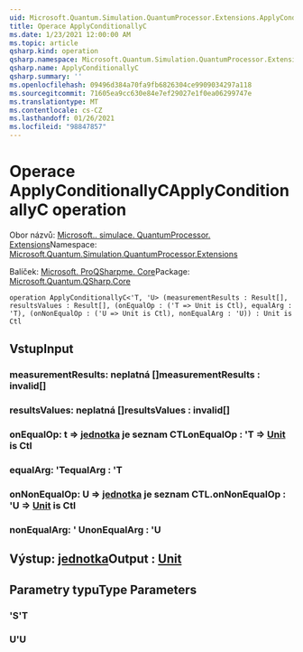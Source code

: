 ```yaml
---
uid: Microsoft.Quantum.Simulation.QuantumProcessor.Extensions.ApplyConditionallyC
title: Operace ApplyConditionallyC
ms.date: 1/23/2021 12:00:00 AM
ms.topic: article
qsharp.kind: operation
qsharp.namespace: Microsoft.Quantum.Simulation.QuantumProcessor.Extensions
qsharp.name: ApplyConditionallyC
qsharp.summary: ''
ms.openlocfilehash: 09496d384a70fa9fb6826304ce9909034297a118
ms.sourcegitcommit: 71605ea9cc630e84e7ef29027e1f0ea06299747e
ms.translationtype: MT
ms.contentlocale: cs-CZ
ms.lasthandoff: 01/26/2021
ms.locfileid: "98847857"
---
```

# <a name="applyconditionallyc-operation"></a><span data-ttu-id="943fa-102">Operace ApplyConditionallyC</span><span class="sxs-lookup"><span data-stu-id="943fa-102">ApplyConditionallyC operation</span></span>

<span data-ttu-id="943fa-103">Obor názvů: [Microsoft.. simulace. QuantumProcessor. Extensions](xref:Microsoft.Quantum.Simulation.QuantumProcessor.Extensions)</span><span class="sxs-lookup"><span data-stu-id="943fa-103">Namespace: [Microsoft.Quantum.Simulation.QuantumProcessor.Extensions](xref:Microsoft.Quantum.Simulation.QuantumProcessor.Extensions)</span></span>

<span data-ttu-id="943fa-104">Balíček: [Microsoft. ProQSharpme. Core](https://nuget.org/packages/Microsoft.Quantum.QSharp.Core)</span><span class="sxs-lookup"><span data-stu-id="943fa-104">Package: [Microsoft.Quantum.QSharp.Core](https://nuget.org/packages/Microsoft.Quantum.QSharp.Core)</span></span>




```qsharp
operation ApplyConditionallyC<'T, 'U> (measurementResults : Result[], resultsValues : Result[], (onEqualOp : ('T => Unit is Ctl), equalArg : 'T), (onNonEqualOp : ('U => Unit is Ctl), nonEqualArg : 'U)) : Unit is Ctl
```


## <a name="input"></a><span data-ttu-id="943fa-105">Vstup</span><span class="sxs-lookup"><span data-stu-id="943fa-105">Input</span></span>

### <a name="measurementresults--__invalidresult__"></a><span data-ttu-id="943fa-106">measurementResults: __neplatná <Result>__[]</span><span class="sxs-lookup"><span data-stu-id="943fa-106">measurementResults : __invalid<Result>__[]</span></span>




### <a name="resultsvalues--__invalidresult__"></a><span data-ttu-id="943fa-107">resultsValues: __neplatná <Result>__[]</span><span class="sxs-lookup"><span data-stu-id="943fa-107">resultsValues : __invalid<Result>__[]</span></span>




### <a name="onequalop--t--unit--is-ctl"></a><span data-ttu-id="943fa-108">onEqualOp: t => [jednotka](xref:microsoft.quantum.lang-ref.unit)  je seznam CTL</span><span class="sxs-lookup"><span data-stu-id="943fa-108">onEqualOp : 'T => [Unit](xref:microsoft.quantum.lang-ref.unit)  is Ctl</span></span>




### <a name="equalarg--t"></a><span data-ttu-id="943fa-109">equalArg: 'T</span><span class="sxs-lookup"><span data-stu-id="943fa-109">equalArg : 'T</span></span>




### <a name="onnonequalop--u--unit--is-ctl"></a><span data-ttu-id="943fa-110">onNonEqualOp: U => [jednotka](xref:microsoft.quantum.lang-ref.unit)  je seznam CTL.</span><span class="sxs-lookup"><span data-stu-id="943fa-110">onNonEqualOp : 'U => [Unit](xref:microsoft.quantum.lang-ref.unit)  is Ctl</span></span>




### <a name="nonequalarg--u"></a><span data-ttu-id="943fa-111">nonEqualArg: ' U</span><span class="sxs-lookup"><span data-stu-id="943fa-111">nonEqualArg : 'U</span></span>





## <a name="output--unit"></a><span data-ttu-id="943fa-112">Výstup: [jednotka](xref:microsoft.quantum.lang-ref.unit)</span><span class="sxs-lookup"><span data-stu-id="943fa-112">Output : [Unit](xref:microsoft.quantum.lang-ref.unit)</span></span>



## <a name="type-parameters"></a><span data-ttu-id="943fa-113">Parametry typu</span><span class="sxs-lookup"><span data-stu-id="943fa-113">Type Parameters</span></span>

### <a name="t"></a><span data-ttu-id="943fa-114">'S</span><span class="sxs-lookup"><span data-stu-id="943fa-114">'T</span></span>


### <a name="u"></a><span data-ttu-id="943fa-115">U</span><span class="sxs-lookup"><span data-stu-id="943fa-115">'U</span></span>

